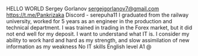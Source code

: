 HELLO WORLD
Sergey Gorlanov
sergejgorlanov7@gmail.com  https://t.me/Pankrizaka Discord - serepuha11
I graduated from the railway university, worked for 5 years as an engineer in the production and technical department. I was trained in trading in the Forex market, but it did not end well for my deposit.
I want to understand what IT is. I consider my ability to work hard and hard as my strength, and slow assimilation of new information as my weakness
No IT skills
English level A1
@
